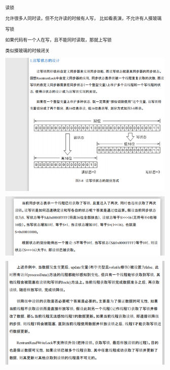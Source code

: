 读锁

允许很多人同时读，但不允许读的时候有人写， 比如看表演，不允许有人搽玻璃

写锁

如果代码有一个人在写，且不能同时读取，那就上写锁

类似搽玻璃的时候闭关

![image-20210309111408780](assets/image-20210309111408780.png)

![image-20210309111551748](assets/image-20210309111551748.png)

![image-20210309114821551](assets/image-20210309114821551.png)